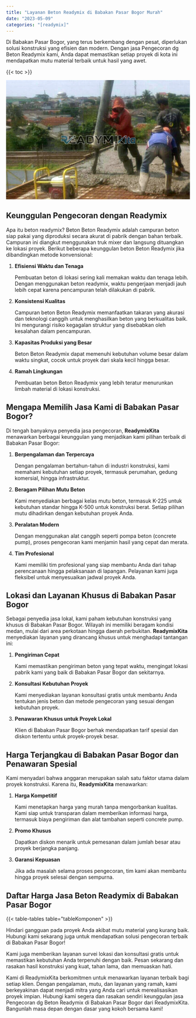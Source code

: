 ```yaml
---
title: "Layanan Beton Readymix di Babakan Pasar Bogor Murah"
date: "2023-05-09"
categories: "[readymix]"
---
```


Di Babakan Pasar Bogor, yang terus berkembang dengan pesat, diperlukan solusi konstruksi yang efisien dan modern. Dengan jasa Pengecoran dg Beton Readymix kami, Anda dapat memastikan setiap proyek di kota ini mendapatkan mutu material terbaik untuk hasil yang awet.

{{< toc >}}

![Layanan Beton Readymix di Babakan Pasar Bogor Murah](/images/readymix/cor-readymix-09.jpg)

## Keunggulan Pengecoran dengan Readymix

Apa itu beton readymix? Beton Beton Readymix adalah campuran beton siap pakai yang diproduksi secara akurat di pabrik dengan bahan terbaik. Campuran ini diangkut menggunakan truk mixer dan langsung dituangkan ke lokasi proyek. Berikut beberapa keunggulan beton Beton Readymix jika dibandingkan metode konvensional:

1. **Efisiensi Waktu dan Tenaga**

   Pembuatan beton di lokasi sering kali memakan waktu dan tenaga lebih. Dengan menggunakan beton readymix, waktu pengerjaan menjadi jauh lebih cepat karena pencampuran telah dilakukan di pabrik.

2. **Konsistensi Kualitas**

   Campuran beton Beton Readymix memanfaatkan takaran yang akurasi dan teknologi canggih untuk menghasilkan beton yang berkualitas baik. Ini mengurangi risiko kegagalan struktur yang disebabkan oleh kesalahan dalam pencampuran.

3. **Kapasitas Produksi yang Besar**

   Beton Beton Readymix dapat memenuhi kebutuhan volume besar dalam waktu singkat, cocok untuk proyek dari skala kecil hingga besar.

4. **Ramah Lingkungan**

   Pembuatan beton Beton Readymix yang lebih teratur menurunkan limbah material di lokasi konstruksi.

## Mengapa Memilih Jasa Kami di Babakan Pasar Bogor?

Di tengah banyaknya penyedia jasa pengecoran, **ReadymixKita** menawarkan berbagai keunggulan yang menjadikan kami pilihan terbaik di Babakan Pasar Bogor:

1. **Berpengalaman dan Terpercaya**

   Dengan pengalaman bertahun-tahun di industri konstruksi, kami memahami kebutuhan setiap proyek, termasuk perumahan, gedung komersial, hingga infrastruktur.

2. **Beragam Pilihan Mutu Beton**

   Kami menyediakan berbagai kelas mutu beton, termasuk K-225 untuk kebutuhan standar hingga K-500 untuk konstruksi berat. Setiap pilihan mutu dihadirkan dengan kebutuhan proyek Anda.

3. **Peralatan Modern**

   Dengan menggunakan alat canggih seperti pompa beton (concrete pump), proses pengecoran kami menjamin hasil yang cepat dan merata.

4. **Tim Profesional**

   Kami memiliki tim profesional yang siap membantu Anda dari tahap perencanaan hingga pelaksanaan di lapangan. Pelayanan kami juga fleksibel untuk menyesuaikan jadwal proyek Anda.

## Lokasi dan Layanan Khusus di Babakan Pasar Bogor

Sebagai penyedia jasa lokal, kami paham kebutuhan konstruksi yang khusus di Babakan Pasar Bogor. Wilayah ini memiliki beragam kondisi medan, mulai dari area perkotaan hingga daerah perbukitan. **ReadymixKita** menyediakan layanan yang dirancang khusus untuk menghadapi tantangan ini:

1. **Pengiriman Cepat**

   Kami memastikan pengiriman beton yang tepat waktu, mengingat lokasi pabrik kami yang baik di Babakan Pasar Bogor dan sekitarnya.

2. **Konsultasi Kebutuhan Proyek**

   Kami menyediakan layanan konsultasi gratis untuk membantu Anda tentukan jenis beton dan metode pengecoran yang sesuai dengan kebutuhan proyek.

3. **Penawaran Khusus untuk Proyek Lokal**

   Klien di Babakan Pasar Bogor berhak mendapatkan tarif spesial dan diskon tertentu untuk proyek-proyek besar.

## Harga Terjangkau di Babakan Pasar Bogor dan Penawaran Spesial

Kami menyadari bahwa anggaran merupakan salah satu faktor utama dalam proyek konstruksi. Karena itu, **ReadymixKita** menawarkan:

1. **Harga Kompetitif**

   Kami menetapkan harga yang murah tanpa mengorbankan kualitas. Kami siap untuk transparan dalam memberikan informasi harga, termasuk biaya pengiriman dan alat tambahan seperti concrete pump.

2. **Promo Khusus**

   Dapatkan diskon menarik untuk pemesanan dalam jumlah besar atau proyek berjangka panjang.

3. **Garansi Kepuasan**

   Jika ada masalah selama proses pengecoran, tim kami akan membantu hingga proyek selesai dengan sempurna.

## Daftar Harga Jasa Beton Readymix di Babakan Pasar Bogor

{{< table-tables table="tableKomponen" >}}

Hindari gangguan pada proyek Anda akibat mutu material yang kurang baik. Hubungi kami sekarang juga untuk mendapatkan solusi pengecoran terbaik di Babakan Pasar Bogor!

Kami juga memberikan layanan survei lokasi dan konsultasi gratis untuk memastikan kebutuhan Anda terpenuhi dengan baik. Pesan sekarang dan rasakan hasil konstruksi yang kuat, tahan lama, dan memuaskan hati.

Kami di ReadymixKita berkomitmen untuk menawarkan layanan terbaik bagi setiap klien. Dengan pengalaman, mutu, dan layanan yang ramah, kami berkeyakinan dapat menjadi mitra yang Anda cari untuk merealisasikan proyek impian. Hubungi kami segera dan rasakan sendiri keunggulan jasa Pengecoran dg Beton Readymix di Babakan Pasar Bogor dari ReadymixKita. Bangunlah masa depan dengan dasar yang kokoh bersama kami!